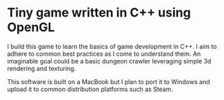 # Tiny game written in C++ using OpenGL
I build this game to learn the basics of game development in C++. I aim to adhere to common best practices as I come to understand them. An imaginable goal could be a basic dungeon crawler leveraging simple 3d rendering and texturing.

This software is built on a MacBook but I plan to port it to Windows and upload it to common distribution platforms such as Steam.
